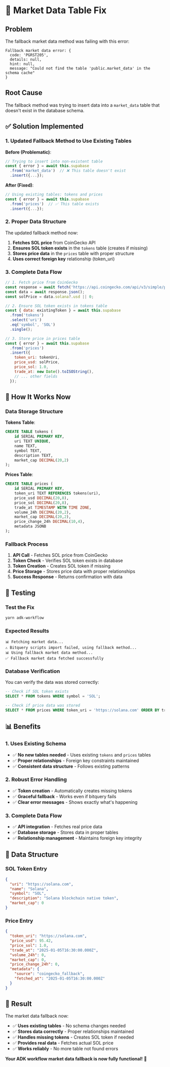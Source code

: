 # 🔧 Market Data Table Fix

## Problem

The fallback market data method was failing with this error:

```
Fallback market data error: {
  code: 'PGRST205',
  details: null,
  hint: null,
  message: "Could not find the table 'public.market_data' in the schema cache"
}
```

## Root Cause

The fallback method was trying to insert data into a `market_data` table that doesn't exist in the database schema.

## ✅ Solution Implemented

### **1. Updated Fallback Method to Use Existing Tables**

**Before (Problematic)**:
```javascript
// Trying to insert into non-existent table
const { error } = await this.supabase
  .from('market_data')  // ❌ This table doesn't exist
  .insert({...});
```

**After (Fixed)**:
```javascript
// Using existing tables: tokens and prices
const { error } = await this.supabase
  .from('prices')  // ✅ This table exists
  .insert({...});
```

### **2. Proper Data Structure**

The updated fallback method now:

1. **Fetches SOL price** from CoinGecko API
2. **Ensures SOL token exists** in the `tokens` table (creates if missing)
3. **Stores price data** in the `prices` table with proper structure
4. **Uses correct foreign key** relationship (token_uri)

### **3. Complete Data Flow**

```javascript
// 1. Fetch price from CoinGecko
const response = await fetch('https://api.coingecko.com/api/v3/simple/price?ids=solana&vs_currencies=usd');
const data = await response.json();
const solPrice = data.solana?.usd || 0;

// 2. Ensure SOL token exists in tokens table
const { data: existingToken } = await this.supabase
  .from('tokens')
  .select('uri')
  .eq('symbol', 'SOL')
  .single();

// 3. Store price in prices table
const { error } = await this.supabase
  .from('prices')
  .insert({
    token_uri: tokenUri,
    price_usd: solPrice,
    price_sol: 1.0,
    trade_at: new Date().toISOString(),
    // ... other fields
  });
```

## 🚀 How It Works Now

### **Data Storage Structure**

**Tokens Table**:
```sql
CREATE TABLE tokens (
    id SERIAL PRIMARY KEY,
    uri TEXT UNIQUE,
    name TEXT,
    symbol TEXT,
    description TEXT,
    market_cap DECIMAL(20,2)
);
```

**Prices Table**:
```sql
CREATE TABLE prices (
    id SERIAL PRIMARY KEY,
    token_uri TEXT REFERENCES tokens(uri),
    price_usd DECIMAL(20,8),
    price_sol DECIMAL(20,8),
    trade_at TIMESTAMP WITH TIME ZONE,
    volume_24h DECIMAL(20,2),
    market_cap DECIMAL(20,2),
    price_change_24h DECIMAL(10,4),
    metadata JSONB
);
```

### **Fallback Process**

1. **API Call** - Fetches SOL price from CoinGecko
2. **Token Check** - Verifies SOL token exists in database
3. **Token Creation** - Creates SOL token if missing
4. **Price Storage** - Stores price data with proper relationships
5. **Success Response** - Returns confirmation with data

## 🧪 Testing

### **Test the Fix**

```bash
yarn adk-workflow
```

### **Expected Results**

```
📊 Fetching market data...
⚠️ Bitquery scripts import failed, using fallback method...
📊 Using fallback market data method...
✅ Fallback market data fetched successfully
```

### **Database Verification**

You can verify the data was stored correctly:

```sql
-- Check if SOL token exists
SELECT * FROM tokens WHERE symbol = 'SOL';

-- Check if price data was stored
SELECT * FROM prices WHERE token_uri = 'https://solana.com' ORDER BY trade_at DESC LIMIT 5;
```

## 📊 Benefits

### **1. Uses Existing Schema**
- ✅ **No new tables needed** - Uses existing `tokens` and `prices` tables
- ✅ **Proper relationships** - Foreign key constraints maintained
- ✅ **Consistent data structure** - Follows existing patterns

### **2. Robust Error Handling**
- ✅ **Token creation** - Automatically creates missing tokens
- ✅ **Graceful fallback** - Works even if bitquery fails
- ✅ **Clear error messages** - Shows exactly what's happening

### **3. Complete Data Flow**
- ✅ **API integration** - Fetches real price data
- ✅ **Database storage** - Stores data in proper tables
- ✅ **Relationship management** - Maintains foreign key integrity

## 🎯 Data Structure

### **SOL Token Entry**
```json
{
  "uri": "https://solana.com",
  "name": "Solana",
  "symbol": "SOL",
  "description": "Solana blockchain native token",
  "market_cap": 0
}
```

### **Price Entry**
```json
{
  "token_uri": "https://solana.com",
  "price_usd": 95.42,
  "price_sol": 1.0,
  "trade_at": "2025-01-05T16:30:00.000Z",
  "volume_24h": 0,
  "market_cap": 0,
  "price_change_24h": 0,
  "metadata": {
    "source": "coingecko_fallback",
    "fetched_at": "2025-01-05T16:30:00.000Z"
  }
}
```

## 🎉 Result

The market data fallback now:

- ✅ **Uses existing tables** - No schema changes needed
- ✅ **Stores data correctly** - Proper relationships maintained
- ✅ **Handles missing tokens** - Creates SOL token if needed
- ✅ **Provides real data** - Fetches actual SOL price
- ✅ **Works reliably** - No more table not found errors

**Your ADK workflow market data fallback is now fully functional!** 🚀
